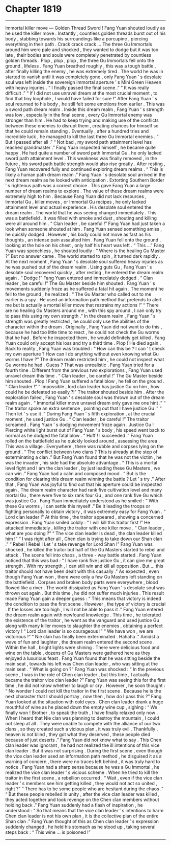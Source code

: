 
# Chapter 1819


---

Immortal killer move — Golden Thread Sword !
Fang Yuan shouted loudly as he used the killer move .
Instantly , countless golden threads burst out of his body , stabbing towards his surroundings like a porcupine , piercing everything in their path .
Crack crack crack …
The three Gu Immortals around him were pale and shocked , they wanted to dodge but it was too late , their bodies and souls were completely penetrated by countless golden threads .
Plop , plop , plop , the three Gu Immortals fell onto the ground , lifeless .
Fang Yuan breathed roughly , this was a tough battle , after finally killing the enemy , he was extremely tired .
The world he was in started to vanish until it was completely gone , only Fang Yuan ’ s desolate soul was left inside the sovereign immortal aperture ’ s Mini Green Heaven with heavy injuries .
“ I finally passed the final scene .”
“ It was really difficult .”
“ If I did not use unravel dream at the most crucial moment , to find that tiny loophole , I would have failed for sure !”
After Fang Yuan ’ s soul returned to his body , he still felt some emotions from earlier .
This was a sword path dream realm .
Inside this dream realm , Fang Yuan ’ s strength was low , especially in the final scene , every Gu Immortal enemy was stronger than him .
He had to keep trying and making use of the conflicts between these enemies to disrupt them , creating chances for himself so that he could remain standing .
Eventually , after a hundred tries and incredible luck , he managed to kill the last three Gu Immortal enemies .
“ But I passed after all .”
“ Not bad , my sword path attainment level has reached grandmaster .”
Fang Yuan inspected himself , he became quite happy .
He had quite a number of sword path Immortal Gu , he only lacked sword path attainment level .
This weakness was finally removed , in the future , his sword path battle strength would also rise greatly .
After resting , Fang Yuan recovered fully and continued exploring dream realms .
“ This is likely a human path dream realm .”
Fang Yuan ’ s desolate soul arrived in the next dream realm as he looked with anticipation .
Extorting Southern Border ’ s righteous path was a correct choice . This gave Fang Yuan a large number of dream realms to explore .
The value of these dream realms were extremely high to him .
Because Fang Yuan did not lack resources , Immortal Gu , killer moves , or Immortal Gu recipes , he only lacked attainment level and actual experience .
His desolate soul entered the dream realm .
The world that he was seeing changed immediately .
This was a battlefield .
It was filled with smoke and dust , shouting and killing were all around him .
“ Clan leader , be careful !” Fang Yuan had just taken a look when someone shouted at him .
Fang Yuan sensed something amiss , he quickly dodged .
However , his body could not move as fast as his thoughts , an intense pain assaulted him .
Fang Yuan fell onto the ground , looking at the hole on his chest , only half his heart was left .
“ This …” Fang Yuan was speechless , he shouted loudly : “ Where is the healing Gu Master ?”
But no answer came .
The world started to spin , it turned dark rapidly .
At the next moment , Fang Yuan ’ s desolate soul suffered heavy injuries as he was pushed out of the dream realm .
Using guts Gu , Fang Yuan ’ s desolate soul recovered quickly , after resting , he entered the dream realm again .
“ Dodge !” Fang Yuan entered and immediately dodged .
“ Clan leader , be careful !” The Gu Master beside him shouted .
Fang Yuan ’ s movements suddenly froze as he suffered a fatal hit again .
The moment he fell to the ground , he realized : “ The Gu Master who called out to me earlier is a spy . He used an information path method that pretends to alert me but is actually a mortal killer move that restrains my actions !”
“ There are no healing Gu Masters around me , with this spy around , I can only try to pass this using my own strength .”
In the dream realm , Fang Yuan ’ s strength was greatly restricted , he could only use the abilities of the character within the dream .
Originally , Fang Yuan did not want to do this , because he had too little time to react , he could not check the Gu worms that he had .
Before he inspected them , he would definitely get killed .
Fang Yuan could only accept his loss and try a third time .
Plop !
He died again .
Back to reality , Fang Yuan was troubled : “ How can this be ? I can ’ t check my own aperture ? How can I do anything without even knowing what Gu worms I have ?”
The dream realm restricted him , he could not inspect what Gu worms he had .
Guess ? That was unrealistic .
Fang Yuan tried for a fourth time .
Different from the previous two explorations , Fang Yuan used unravel dream this time .
“ Clan leader , be careful !” The Gu Master beside him shouted .
Plop !
Fang Yuan suffered a fatal blow , he fell on the ground .
“ Clan leader !”
“ Impossible , lord clan leader has justice Gu on him , how could he be defeated so easily ?!”
The traitor shouted beside him .
After the exploration failed , Fang Yuan ’ s desolate soul was thrown out of the dream realm again .
“ Immortal killer move unravel dream only gave me one hint .”
“ The traitor spoke an extra sentence , pointing out that I have justice Gu .”
“ Then let ’ s use it .”
During Fang Yuan ’ s fifth exploration , at the crucial moment , he used justice Gu .
“ Clan leader , be careful !” The traitor screamed .
Fang Yuan ’ s dodging movement froze again .
Justice Gu !
Piercing white light burst out of Fang Yuan ’ s body , his speed went back to normal as he dodged the fatal blow .
“ Huff ! I succeeded .” Fang Yuan rolled on the battlefield as he quickly looked around , assessing the area .
This was a village .
Everywhere , there was rubble and corpses lying on the ground .
“ The conflict between two clans ? This is already at the step of exterminating a clan .”
But Fang Yuan found that he was not the victim , he was the invader , his side had the absolute advantage .
“ This is a mortal level fight and I am the clan leader , by just leading these Gu Masters , we can win .” Fang Yuan had a calm and composed mood .
“ But is the condition for clearing this dream realm winning the battle ? Let ’ s try .”
After that , Fang Yuan was joyful to find out that his aperture could be inspected again .
The dream realm character had rank five cultivation level and many mortal Gu , there were five to six rank four Gu , and one rank five Gu which was justice Gu .
Fang Yuan immediately understood as he smiled : “ With these Gu worms , I can settle this myself .”
Be it leading the troops or fighting personally to obtain victory , it was extremely easy for Fang Yuan .
“ Lord clan leader !” At this time , the traitor appeared , showing a concerned expression .
Fang Yuan smiled coldly : “ I will kill this traitor first !”
He attacked immediately , killing the traitor with one killer move .
“ Clan leader , what are you doing ?”
“ The vice clan leader is dead , the clan leader killed him !”
“ I was right after all , Chen clan is trying to take down our Shan clan .”
“ Rebel ! Rebel ! Let ’ s take revenge for Lord Shan !”
Fang Yuan was shocked , he killed the traitor but half of the Gu Masters started to rebel and attack .
The scene fell into chaos , a three - way battle started .
Fang Yuan noticed that this was bad : “ I have rank five justice Gu , it can give me great strength . With my strength , I can still win and kill all opposition . But … this traitor should not have been dealt with this casually .”
As expected , even though Fang Yuan won , there were only a few Gu Masters left standing on the battlefield .
Corpses and broken body parts were everywhere , blood flowed like a river .
The world dissipated as Fang Yuan ’ s desolate soul was thrown out again .
But this time , he did not suffer much injuries .
This result made Fang Yuan gain a deeper guess : “ This means that victory is indeed the condition to pass the first scene . However , the type of victory is crucial . If the losses are too high , I will not be able to pass it .”
Fang Yuan entered the dream realm again with newfound knowledge .
This time , he tolerated the existence of the traitor , he went as the vanguard and used justice Gu along with many killer moves to slaughter the enemies , obtaining a perfect victory !
“ Lord clan leader is so courageous !”
“ We have won , we are victorious !”
“ Nie clan has finally been exterminated . Hahaha .”
Amidst a wave of fun and laughter , the dream realm entered the second scene .
Within the hall , bright lights were shining . There were delicious food and wine on the table , dozens of Gu Masters were gathered here as they enjoyed a luxurious feast .
Fang Yuan found that he was sitting beside the main seat , towards his left was Chen clan leader , who was sitting at the main seat .
“ What is going on ?” Fang Yuan was shocked : “ In the previous scene , I was in the role of Chen clan leader , but this time , I actually became the traitor vice clan leader ?”
Fang Yuan was seeing this for the first time , he did not know whether to laugh or cry .
However , he soon thought : “ No wonder I could not kill the traitor in the first scene . Because he is the next character that I should portray , now then , how do I pass this ?”
Fang Yuan looked at the situation with cold eyes .
Chen clan leader drank a huge mouthful of wine as he placed down the empty wine cup , sighing : “ We finally won ! Brother , to speak the truth , I have finally relaxed only now . When I heard that Nie clan was planning to destroy the mountain , I could not sleep at all . They were unable to compete with the alliance of our two clans , so they created such a vicious plan , it was truly evil . Thankfully , heaven is not blind , they got what they deserved , these people died because of just deserts .”
Fang Yuan did not know what to say .
This Chen clan leader was ignorant , he had not realized the ill intentions of this vice clan leader .
But it was not surprising .
During the first scene , even though the vice clan leader used an information path method , he disguised it as a warning of concern , there were no traces left behind , it was truly hard to notice .
Fang Yuan had a sharp sense because he was a Gu Immortal , he realized the vice clan leader ’ s vicious scheme .
When he tried to kill the traitor in the first scene , a rebellion occurred .
“ Wait , even if the vice clan leader ’ s members see him getting killed , they would not act so united , right ?”
“ There has to be some people who are hesitant during the chaos .”
“ But these people rebelled in unity , after the vice clan leader was killed , they acted together and took revenge on the Chen clan members without holding back .”
Fang Yuan suddenly had a flash of inspiration , he understood : “ So that means that the vice clan leader ’ s intentions to harm Chen clan leader is not his own plan , it is the collective plan of the entire Shan clan .”
Fang Yuan thought of this as Chen clan leader ’ s expression suddenly changed , he held his stomach as he stood up , taking several steps back : “ This wine … is poisoned !”

---

